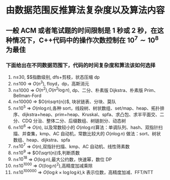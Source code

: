 # 由数据范围反推算法复杂度以及算法内容

## 一般 ACM 或者笔试题的时间限制是 1 秒或 2 秒，在这种情况下，C++代码中的操作次数控制在 $10^7∼10^8$ 为最佳

### 下面给出在不同数据范围下，代码的时间复杂度和算法该如何选择

1. n≤$30$, $\$指数级别, dfs+剪枝，状态压缩 dp
2. n≤$100$ => $O(n^3)$, floyd，dp，高斯消元
3. n≤$1000$ => $O(n^2)$,$O(n^2\log{n})$, dp、二分、朴素版 Dijkstra、朴素版 Prim、Bellman-Ford
4. n≤$10000$ => $O(n\sqrt{n})$, 块状链表、分块、莫队
5. n≤$10^5$ => $O(n\log{n})$,各种 sort，线段树、树状数组、set/map、heap、拓扑排序、dijkstra+heap、prim+heap、Kruskal、spfa、求凸包、求半平面交、二分、CDQ 分治、整体二分、后缀数组、树链剖分、动态树
6. n≤$10^6$ => $O(n)$, 以及常数较小的 $O(n\log{n})$算法：单调队列、hash、双指针扫描、并查集，kmp、AC 自动机，常数比较大的 $O(n\log{n})$ 做法：sort、树状数组、heap、dijkstra、spfa
7. n≤$10^7$ => $O(n)$,双指针扫描、kmp、AC 自动机、线性筛素数
8. n≤$10^9$ => $O(\sqrt{n})$,判断质数
9. n≤$10^{18}$ => $O(\log{n})$,最大公约数，快速幂，数位 DP
10. n≤$10^{1000}$ => $O((\log{n})^2)$,高精度加减乘除
11. n≤$10^{100000}$ => $O(\log{k}×\log{\log{k}})$,k 表示位数，高精度加减、FFT/NTT
